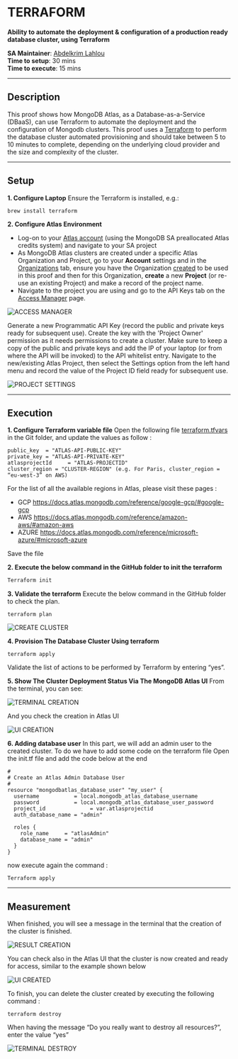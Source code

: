 # TERRAFORM

__Ability to automate the deployment & configuration of a production ready database cluster, using Terraform__

__SA Maintainer__: [Abdelkrim Lahlou](mailto:abdelkrim.lahlou@mongodb.com) <br/>
__Time to setup__: 30 mins <br/>
__Time to execute__: 15 mins <br/>


---

## Description
 
This proof shows how MongoDB Atlas, as a Database-as-a-Service (DBaaS), can use Terraform to automate the deployment and the configuration of Mongodb clusters.
This proof uses a [Terraform](www.terraform.io) to perform the database cluster automated provisioning and should take between 5 to 10 minutes to complete, depending on the underlying cloud provider and the size and complexity of the cluster.
 
---

## Setup
 
__1. Configure Laptop__
Ensure the Terraform is installed, e.g.:
```
brew install terraform
```
__2. Configure Atlas Environment__
* Log-on to your [Atlas account](http://cloud.mongodb.com) (using the MongoDB SA preallocated Atlas credits system) and navigate to your SA project
* As MongoDB Atlas clusters are created under a specific Atlas Organization and Project,  go to your __Account__ settings and in the [Organizations](https://cloud.mongodb.com/v2#/account/organizations) tab, ensure you have the Organization [created](https://docs.atlas.mongodb.com/tutorial/manage-organizations/#create-an-organization) to be used in this proof and then for this Organization, __create__ a new __Project__ (or re-use an existing Project) and make a record of the project name.
* Navigate to the project you are using and go to the API Keys tab on the [Access Manager](https://docs.atlas.mongodb.com/configure-api-access#manage-programmatic-access-to-a-project) page.  

![ACCESS MANAGER](img/1_access_manager.png "ACCESS MANAGER")

 
Generate a new Programmatic API Key (record the public and private keys ready for subsequent use). Create the key with the 'Project Owner' permission as it needs permissions to create a cluster. Make sure to keep a copy of the public and private keys and add the IP of your laptop (or from where the API will be invoked) to the API whitelist entry.
Navigate to the new/existing Atlas Project, then select the Settings option from the left hand menu and record the value of the Project ID field ready for subsequent use.


![PROJECT SETTINGS](img/2_project_settings.png "PROJECT SETTINGS")

---
## Execution
__1. Configure Terraform variable file__
Open the following file [terraform.tfvars](terraform.tfvars) in the Git folder, and update the values as follow  : 
```
public_key  = "ATLAS-API-PUBLIC-KEY"
private_key = "ATLAS-API-PRIVATE-KEY"
atlasprojectId     = "ATLAS-PROJECTID"
cluster_region = "CLUSTER-REGION" (e.g. For Paris, cluster_region = “eu-west-3” on AWS)
```
For the list of all the available regions in Atlas, please visit these pages :

* GCP https://docs.atlas.mongodb.com/reference/google-gcp/#google-gcp
* AWS https://docs.atlas.mongodb.com/reference/amazon-aws/#amazon-aws
* AZURE https://docs.atlas.mongodb.com/reference/microsoft-azure/#microsoft-azure
 
Save the file

__2. Execute the below command in the GitHub folder to init the terraform__ 
```bash
Terraform init 
```

__3. Validate the terraform__ 
Execute the below command in the GitHub folder to check the plan.
```
terraform plan
```
![CREATE CLUSTER](img/3_create_cluster.png "CREATE CLUSTER")

__4. Provision The Database Cluster Using terraform__
```
terraform apply
```
Validate the list of actions to be performed by Terraform by entering “yes”. 

__5. Show The Cluster Deployment Status Via The MongoDB Atlas UI__
From the terminal, you can see:

![TERMINAL CREATION](img/4_terminal_creation.png "TERMINAL CREATION")

And you check the creation in Atlas UI

![UI CREATION](img/5_ui_creation.png "UI CREATION")

 
__6. Adding database user__
In this part, we will add an admin user to the created cluster. To do we have to add some code on the terraform file 
Open the init.tf file and add the code below at the end
```
#
# Create an Atlas Admin Database User
#
resource "mongodbatlas_database_user" "my_user" {
  username           = local.mongodb_atlas_database_username
  password           = local.mongodb_atlas_database_user_password
  project_id              = var.atlasprojectid
  auth_database_name = "admin"
 
  roles {
    role_name     = "atlasAdmin"
    database_name = "admin"
  }
}
```
now execute again the command : 
```
Terraform apply
``` 
---

## Measurement
When finished, you will see a message in the terminal that the creation of the cluster is finished.

![RESULT CREATION](img/8_create_result.png "RESULT CREATION")

You can check also in the Atlas UI that the cluster is now created and ready for access, similar to the example shown below
 
![UI CREATED](img/6_ui_created.png "UI CREATED")

To finish, you can delete the cluster created by executing the following command : 
```
terraform destroy
```
When having the message “Do you really want to destroy all resources?”, enter the value “yes”

![TERMINAL DESTROY](img/7_terminal_destroy.png "TERMINAL DESTROY")



